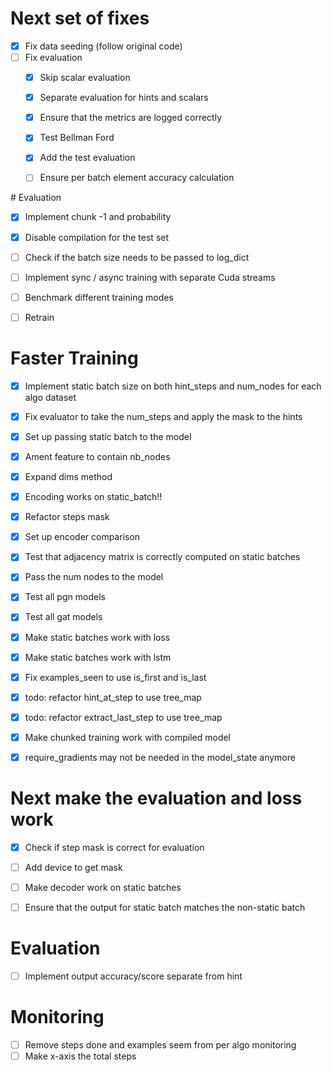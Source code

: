 # Next set of fixes
- [x] Fix data seeding (follow original code)
- [ ] Fix evaluation
    - [x] Skip scalar evaluation
    - [x] Separate evaluation for hints and scalars
    - [x] Ensure that the metrics are logged correctly
    - [x] Test Bellman Ford 
    - [x] Add the test evaluation
    - [ ] Ensure per batch element accuracy calculation 


# Evaluation
- [x] Implement chunk -1 and probability
- [x] Disable compilation for the test set
- [ ] Check if the batch size needs to be passed to log_dict



- [ ] Implement sync / async training with separate Cuda streams
- [ ] Benchmark different training modes
- [ ] Retrain

# Faster Training
- [x] Implement static batch size on both hint_steps and num_nodes for each algo dataset
- [x] Fix evaluator to take the num_steps and apply the mask to the hints
- [x] Set up passing static batch to the model
- [x] Ament feature to contain nb_nodes
- [x] Expand dims method
- [x] Encoding works on static_batch!! 
- [x] Refactor steps mask
- [x] Set up encoder comparison
- [x] Test that adjacency matrix is correctly computed on static batches
- [x] Pass the num nodes to the model
- [x] Test all pgn models
- [x] Test all gat models
- [x] Make static batches work with loss
- [x] Make static batches work with lstm
- [x] Fix examples_seen to use is_first and is_last
- [x] todo: refactor hint_at_step to use tree_map
- [x] todo: refactor extract_last_step to use tree_map
- [x] Make chunked training work with compiled model
- [x] require_gradients may not be needed in the model_state anymore




# Next make the evaluation and loss work
- [x] Check if step mask is correct for evaluation

- [ ] Add device to get mask
- [ ] Make decoder work on static batches
- [ ] Ensure that the output for static batch matches the non-static batch

# Evaluation
- [ ] Implement output accuracy/score separate from hint

# Monitoring
- [ ] Remove steps done and examples seem from per algo monitoring
- [ ] Make x-axis the total steps